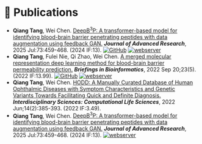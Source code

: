 
# 📝 Publications 
-  **Qiang Tang**, Wei Chen. [DeepB<sup>3</sup>P: A transformer-based model for identifying blood-brain barrier penetrating peptides with data augmentation using feedback GAN.](https://pmc.ncbi.nlm.nih.gov/articles/PMC12225947/)  ***Journal of Advanced Research***, 2025 Jul:73:459-468. (2024 IF:13). [![GitHub](https://img.shields.io/badge/GitHub-%23121011.svg?logo=github&logoColor=white)](https://github.com/TangQiang0701/deepB3P) [![webserver](https://img.shields.io/badge/webserver-8A2BE2)](https://cbcb.cdutcm.edu.cn/deepb3p/)
-  **Qiang Tang**, Fulei Nie, Qi Zhao, Wei Chen. [A merged molecular representation deep learning method for blood-brain barrier permeability prediction.](https://academic.oup.com/bib/article/23/5/bbac357/6674486?login=false)  ***Briefings in Bioinformatics***, 2022 Sep 20;23(5). (2022 IF:13.99). [![GitHub](https://img.shields.io/badge/GitHub-%23121011.svg?logo=github&logoColor=white)](https://github.com/TangQiang0701/Deep-B3) [![webserver](https://img.shields.io/badge/webserver-8A2BE2)](https://cbcb.cdutcm.edu.cn/deepb3/)
-  **Qiang Tang**, Wei Chen. [HODD: A Manually Curated Database of Human Ophthalmic Diseases with Symptom Characteristics and Genetic Variants Towards Facilitating Quick and Definite Diagnosis.](https://link.springer.com/article/10.1007/s12539-021-00494-9)  ***Interdisciplinary Sciences: Computational Life Sciences***, 2022 Jun;14(2):385-393. (2022 IF:3.49).
-  **Qiang Tang**, Wei Chen. [DeepB<sup>3</sup>P: A transformer-based model for identifying blood-brain barrier penetrating peptides with data augmentation using feedback GAN.](https://pmc.ncbi.nlm.nih.gov/articles/PMC12225947/)  ***Journal of Advanced Research***, 2025 Jul:73:459-468. (2024 IF:13).  [![webserver](https://img.shields.io/badge/webserver-8A2BE2)](https://github.com/TangQiang0701/deepB3P)
